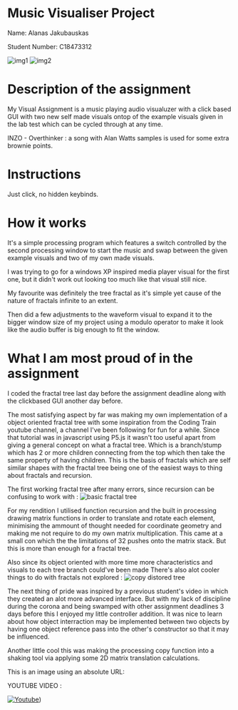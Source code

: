 # Music Visualiser Project

Name: Alanas Jakubauskas

Student Number: C18473312

![img1](https://i.imgur.com/cZgB6ce.jpg)
![img2](https://i.imgur.com/uUtnOvk.png)

# Description of the assignment

My Visual Assignment is a music playing audio visualuzer with a click based GUI with two new self made visuals ontop of the example visuals given in the lab test which can be cycled through at any time.


INZO - Overthinker : a song with Alan Watts samples is used for some extra brownie points.



# Instructions

Just click, no hidden keybinds.


# How it works

It's a simple processing program which features a switch controlled by the second processing window to start the music and swap between the given example visuals and two of my own made visuals.

I was trying to go for a windows XP inspired media player visual for the first one, but it didn't work out looking too much like that visual still nice.

My favourite was definitely the tree fractal as it's simple yet cause of the nature of fractals infinite to an extent.

Then did a few adjustments to the waveform visual to expand it to the bigger window size of my project using a modulo operator to make it look like the audio buffer is big enough to fit the window.

# What I am most proud of in the assignment

I coded the fractal tree last day before the assignment deadline along with the clickbased GUI another day before.

The most satisfying aspect by far was making my own implementation of a object oriented fractal tree with some inspiration from the Coding Train youtube channel, a channel I've been following for fun for a while. Since that tutorial was in javascript using P5.js it wasn't too useful apart from giving a general concept on what a fractal tree. Which is a branch/stump which has 2 or more children connecting from the top which then take the same property of having children. This is the basis of fractals which are self similar shapes with the fractal tree being one of the easiest ways to thing about fractals and recursion.

The first working fractal tree after many errors, since recursion can be confusing to work with :
![basic fractal tree](https://i.imgur.com/lF49lls.png)



For my rendition I utilised function recursion and the built in processing drawing matrix functions in order to translate and rotate each element, minimising the ammount of thought needed for coordinate geometry and making me not require to do my own matrix multiplication. This came at a small con which the the limitations of 32 pushes onto the matrix stack. But this is more than enough for a fractal tree.

 Also since its object oriented with more time more characteristics and visuals to each tree branch could've been made
There's also alot cooler things to do with fractals not explored : 
![copy distored tree](https://i.imgur.com/UX58t6A.png)

The next thing of pride was inspired by a previous student's video in which they created an alot more advanced interface. But with my lack of discipline during the corona and being swamped with other assignment deadlines 3 days before this I enjoyed my little controller addition. It was nice to learn about how object interraction may be implemented between two objects by having one object reference pass into the other's constructor so that it may be influenced.

Another little cool this was making the processing copy function into a shaking tool via applying some 2D matrix translation calculations.

This is an image using an absolute URL:



YOUTUBE VIDEO :

[![Youtube](https://i9.ytimg.com/vi/wkndoSFnlQY/mq3.jpg?sqp=CIeChvYF&rs=AOn4CLCCRoA489fXEhfjWlLlDWffJCt5Tw)](https://www.youtube.com/watch?v=wkndoSFnlQY))
